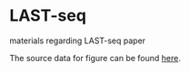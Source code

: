 # LAST-seq
materials regarding LAST-seq paper

The source data for figure can be found [here](https://drive.google.com/drive/folders/1HCpKrRlFiExqcCUadwjkuWr4JVMUROLH?usp=sharing).
